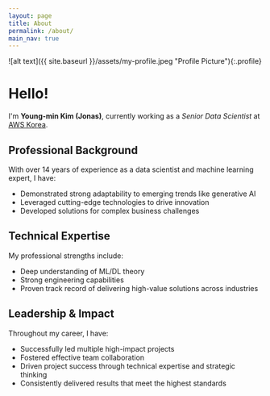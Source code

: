 ```yaml
---
layout: page
title: About
permalink: /about/
main_nav: true
---
```


![alt text]({{ site.baseurl }}/assets/my-profile.jpeg "Profile Picture"){:.profile}

# Hello!

I'm **Young-min Kim (Jonas)**, currently working as a *Senior Data Scientist* at [AWS Korea](https://aws.amazon.com/ko/careers/professionalservices/).

## Professional Background

With over 14 years of experience as a data scientist and machine learning expert, I have:

- Demonstrated strong adaptability to emerging trends like generative AI
- Leveraged cutting-edge technologies to drive innovation
- Developed solutions for complex business challenges

## Technical Expertise

My professional strengths include:

- Deep understanding of ML/DL theory
- Strong engineering capabilities
- Proven track record of delivering high-value solutions across industries

## Leadership & Impact

Throughout my career, I have:

- Successfully led multiple high-impact projects
- Fostered effective team collaboration
- Driven project success through technical expertise and strategic thinking
- Consistently delivered results that meet the highest standards
